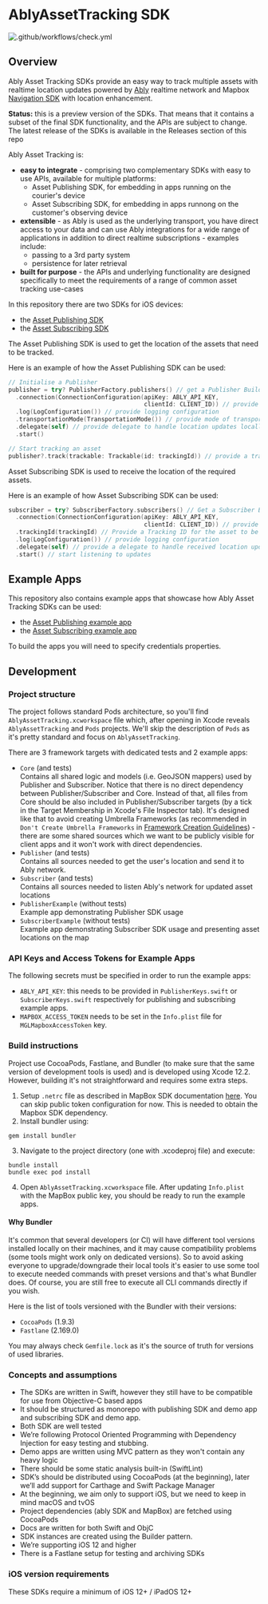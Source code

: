 # AblyAssetTracking SDK

![.github/workflows/check.yml](https://github.com/ably/ably-asset-tracking-cocoa/workflows/.github/workflows/check.yml/badge.svg)

## Overview

Ably Asset Tracking SDKs provide an easy way to track multiple assets with realtime location updates powered by [Ably](https://ably.io/) realtime network and Mapbox [Navigation SDK](https://docs.mapbox.com/android/navigation/overview/) with location enhancement.

**Status:** this is a preview version of the SDKs. That means that it contains a subset of the final SDK functionality, and the APIs are subject to change. The latest release of the SDKs is available in the Releases section of this repo

Ably Asset Tracking is:

- **easy to integrate** - comprising two complementary SDKs with easy to use APIs, available for multiple platforms:
    - Asset Publishing SDK, for embedding in apps running on the courier's device
    - Asset Subscribing SDK, for embedding in apps runnong on the customer's observing device
- **extensible** - as Ably is used as the underlying transport, you have direct access to your data and can use Ably integrations for a wide range of applications in addition to direct realtime subscriptions - examples include:
    - passing to a 3rd party system
    - persistence for later retrieval
- **built for purpose** - the APIs and underlying functionality are designed specifically to meet the requirements of a range of common asset tracking use-cases

In this repository there are two SDKs for iOS devices:

- the [Asset Publishing SDK](Publisher/)
- the [Asset Subscribing SDK](Subscriber/)

The Asset Publishing SDK is used to get the location of the assets that need to be tracked. 

Here is an example of how the Asset Publishing SDK can be used: 

```swift
// Initialise a Publisher
publisher = try? PublisherFactory.publishers() // get a Publisher Builder
  .connection(ConnectionConfiguration(apiKey: ABLY_API_KEY,
                                      clientId: CLIENT_ID)) // provide Ably configuration with credentials
  .log(LogConfiguration()) // provide logging configuration
  .transportationMode(TransportationMode()) // provide mode of transportation for better location enhancements
  .delegate(self) // provide delegate to handle location updates locally if needed
  .start()

// Start tracking an asset
publisher?.track(trackable: Trackable(id: trackingId)) // provide a tracking ID of the asset
```

Asset Subscribing SDK is used to receive the location of the required assets. 

Here is an example of how Asset Subscribing SDK can be used: 

```swift
subscriber = try? SubscriberFactory.subscribers() // Get a Subscriber Builder
  .connection(ConnectionConfiguration(apiKey: ABLY_API_KEY,
                                      clientId: CLIENT_ID)) // provide Ably configuration with credentials
  .trackingId(trackingId) // Provide a Tracking ID for the asset to be tracked
  .log(LogConfiguration()) // provide logging configuration
  .delegate(self) // provide a delegate to handle received location updates
  .start() // start listening to updates
```

## Example Apps

This repository also contains example apps that showcase how Ably Asset Tracking SDKs can be used:

- the [Asset Publishing example app](PublisherExample/)
- the [Asset Subscribing example app](SubscriberExample/)

To build the apps you will need to specify credentials properties.

## Development

### Project structure

The project follows standard Pods architecture, so you'll find `AblyAssetTracking.xcworkspace` file which, after opening in Xcode reveals `AblyAssetTracking` and `Pods` projects. We'll skip the description of `Pods` as it's pretty standard and focus on `AblyAssetTracking`.

There are 3 framework targets with dedicated tests and 2 example apps:
- `Core` (and tests)
  <br> Contains all shared logic and models (i.e. GeoJSON mappers) used by Publisher and Subscriber. Notice that there is no direct dependency between Publisher/Subscriber and Core. Instead of that, all files from Core should be also included in Publisher/Subscriber targets (by a tick in the Target Membership in Xcode's File Inspector tab). It's designed like that to avoid creating Umbrella Frameworks (as recommended in `Don't Create Umbrella Frameworks` in [Framework Creation Guidelines](https://developer.apple.com/library/archive/documentation/MacOSX/Conceptual/BPFrameworks/Concepts/CreationGuidelines.html)) - there are some shared sources which we want to be publicly visible for client apps and it won't work with direct dependencies.
- `Publisher` (and tests)
  <br> Contains all sources needed to get the user's location and send it to Ably network.
- `Subscriber` (and tests)
  <br> Contains all sources needed to listen Ably's network for updated asset locations
- `PublisherExample` (without tests)
  <br> Example app demonstrating Publisher SDK usage
- `SubscriberExample` (without tests)
  <br> Example app demonstrating Subscriber SDK usage and presenting asset locations on the map

### API Keys and Access Tokens for Example Apps

The following secrets must be specified in order to run the example apps: 

- `ABLY_API_KEY`: this needs to be provided in `PublisherKeys.swift` or `SubscriberKeys.swift` respectively for publishing and subscribing example apps. 
- `MAPBOX_ACCESS_TOKEN` needs to be set in the `Info.plist` file for `MGLMapboxAccessToken` key.



### Build instructions

Project use CocoaPods, Fastlane, and Bundler (to make sure that the same version of development tools is used) and is developed using Xcode 12.2. However, building it's not straightforward and requires some extra steps.

1. Setup `.netrc` file as described in MapBox SDK documentation [here](https://docs.mapbox.com/ios/search/guides/install/#configure-credentials). You can skip public token configuration for now. This is needed to obtain the Mapbox SDK dependency.
2. Install bundler using:
```
gem install bundler
```
3. Navigate to the project directory (one with .xcodeproj file) and execute:
```
bundle install
bundle exec pod install
```
4. Open `AblyAssetTracking.xcworkspace` file. After updating `Info.plist` with the MapBox public key, you should be ready to run the example apps.

#### Why Bundler

It's common that several developers (or CI) will have different tool versions installed locally on their machines, and it may cause compatibility problems (some tools might work only on dedicated versions). So to avoid asking everyone to upgrade/downgrade their local tools it's easier to use some tool to execute needed commands with preset versions and that's what Bundler does. Of course, you are still free to execute all CLI commands directly if you wish.

Here is the list of tools versioned with the Bundler with their versions:
- `CocoaPods` (1.9.3)
- `Fastlane` (2.169.0)

You may always check `Gemfile.lock` as it's the source of truth for versions of used libraries.

### Concepts and assumptions

- The SDKs are written in Swift, however they still have to be compatible for use from Objective-C based apps
- It should be structured as monorepo with publishing SDK and demo app and subscribing SDK and demo app.
- Both SDK are well tested
- We’re following Protocol Oriented Programming with Dependency Injection for easy testing and stubbing.
- Demo apps are written using MVC pattern as they won't contain any heavy logic
- There should be some static analysis built-in (SwiftLint)
- SDK’s should be distributed using CocoaPods (at the beginning), later we’ll add support for Carthage and Swift Package Manager
- At the beginning, we aim only to support iOS, but we need to keep in mind macOS and tvOS
- Project dependencies (ably SDK and MapBox) are fetched using CocoaPods
- Docs are written for both Swift and ObjC
- SDK instances are created using the Builder pattern.
- We’re supporting iOS 12 and higher
- There is a Fastlane setup for testing and archiving SDKs

### iOS version requirements

These SDKs require a minimum of iOS 12+ / iPadOS 12+
